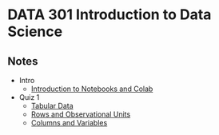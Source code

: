 # DATA 301 Introduction to Data Science

## Notes
- Intro
    - [Introduction to Notebooks and Colab](./notes/Introduction_to_Notebooks_and_Colab.ipynb)
- Quiz 1
    - [Tabular Data](./notes/Tabular_Data.ipynb)
    - [Rows and Observational Units](./notes/Rows_and_Observational_Units.ipynb)
    - [Columns and Variables](./notes/Columns_and_Variables.ipynb)